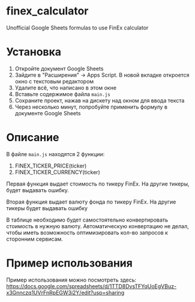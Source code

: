 # finex_calculator
Unofficial Google Sheets formulas to use FinEx calculator

# Установка
1. Откройте документ Google Sheets
2. Зайдите в "Расширения" -> Apps Script. В новой вкладке откроется окно с текстовым редактором
3. Удалите всё, что написано в этом окне
4. Вставьте содержимое файла `main.js`
5. Сохраните проект, нажав на дискету над окном для ввода текста
6. Через несколько минут, попробуйте применить формулу в документе Google Sheets

# Описание
В файле `main.js` находятся 2 функции:
1. FINEX_TICKER_PRICE(ticker)
2. FINEX_TICKER_CURRENCY(ticker)

Первая функция выдает стоимость по тикеру FinEx. На другие тикеры, будет выдавать ошибку. 

Вторая функция выдает валюту фонда по тикеру FinEx. На другие тикеры будет выдавать ошибку

В таблице необходимо будет самостоятельно конвертировать стоимость в нужную валюту. 
Автоматическую конвертацию не делал, чтобы иметь возможность оптимизировать кол-во запросов
к сторонним сервисам.

# Пример использования
Пример использования можно посмотреть здесь: https://docs.google.com/spreadsheets/d/1TTD8DvsTFYqUoEgVBuz-x3Gnnczq1UVrFnRpEGW3i2Y/edit?usp=sharing
